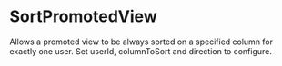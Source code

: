 # SortPromotedView

Allows a promoted view to be always sorted on a specified column for exactly one user.
Set userId, columnToSort and direction to configure.
